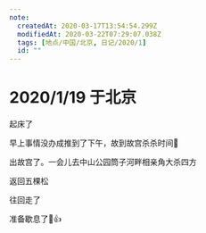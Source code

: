 ```yaml
---
note:
  createdAt: 2020-03-17T13:54:54.299Z
  modifiedAt: 2020-03-22T07:29:07.038Z
  tags: [地点/中国/北京, 日记/2020/1]
  id: ""
---
```


# 2020/1/19 于北京

<!-- @timer "date":"Sun Jan 19 2020 07:26:39 GMT+0800 (CST) -->

起床了

<!-- @timer "date":"Sun Jan 19 2020 08:51:54 GMT+0800 (CST)","duration":"about 1 hour -->

早上事情没办成推到了下午，故到故宫杀杀时间:full_moon_with_face:

<!-- @timer "date":"Sun Jan 19 2020 11:18:28 GMT+0800 (CST)","duration":"about 2 hours -->

出故宫了。一会儿去中山公园筒子河畔相亲角大杀四方

<!-- @timer "date":"Sun Jan 19 2020 12:50:52 GMT+0800 (CST)","duration":"about 2 hours -->

返回五棵松

<!-- @timer "date":"Sun Jan 19 2020 17:27:55 GMT+0800 (CST)","duration":"about 5 hours -->

往回走了

<!-- @timer "date":"Sun Jan 19 2020 21:26:17 GMT+0800 (CST)","duration":"about 4 hours -->

准备歇息了:full_moon_with_face::+1:
